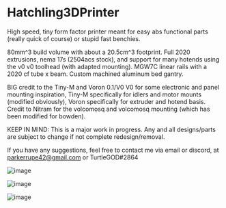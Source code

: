 # Hatchling3DPrinter
High speed, tiny form factor printer meant for easy abs functional parts (really quick of course) or stupid fast benchies.

80mm^3 build volume with about a 20.5cm^3 footprint. Full 2020 extrusions, nema 17s (2504acs stock), and support for many hotends using the v0 v0 toolhead (with adapted mounting). MGW7C linear rails with a 2020 cf tube x beam. Custom machined aluminum bed gantry. 

BIG credit to the Tiny-M and Voron 0.1/V0 V0 for some electronic and panel mounting inspiration, Tiny-M specifically for idlers and motor mounts (modified obviously), Voron specifically for extruder and hotend basis. Credit to Nitram for the volcomosq and volcomosq mounting (which has been modified for bowden). 


KEEP IN MIND: This is a major work in progress. Any and all designs/parts are subject to change if not complete redesign/removal.

If you have any suggestions, feel free to contact me via email or discord, at parkerrupe42@gmail.com or TurtleGOD#2864

![image](https://user-images.githubusercontent.com/97370085/174497367-8aec22b1-d74d-4832-bb92-3627b00b5ce3.png)

![image](https://user-images.githubusercontent.com/97370085/174497383-08325240-9479-4db4-a6bb-a54da5e82ce1.png)

![image](https://user-images.githubusercontent.com/97370085/174497387-5a08ad7a-aed9-4bd5-88b0-90261d436056.png)
